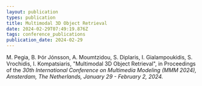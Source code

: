 ```yaml
---
layout: publication
types: publication
title: Multimodal 3D Object Retrieval
date: 2024-02-29T07:49:19.876Z
tags: conference_publications
publication_date: 2024-02-29
---
```

<!--StartFragment-->

M. Pegia, B. Þór Jónsson, A. Moumtzidou, S. Diplaris, I. Gialampoukidis, S. Vrochidis, I. Kompatsiaris, "Multimodal 3D Object Retrieval", in Proceedings of the *30th International Conference on Multimedia Modeling (MMM 2024), Amsterdam, The Netherlands, January 29 - February 2, 2024.*

<!--EndFragment-->
